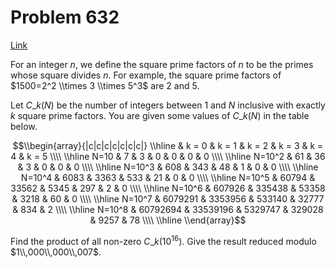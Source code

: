 # Problem 632

[Link](https://projecteuler.net/problem=632)

For an integer $n$, we define the square prime factors of $n$ to be the primes whose square divides $n$. For example, the square prime factors of $1500=2^2 \\times 3 \\times 5^3$ are $2$ and $5$.

Let $C\_k(N)$ be the number of integers between $1$ and $N$ inclusive with exactly $k$ square prime factors. You are given some values of $C\_k(N)$ in the table below.

$$\\begin{array}{|c|c|c|c|c|c|c|} \\hline & k = 0 & k = 1 & k = 2 & k = 3 & k = 4 & k = 5 \\\\ \\hline N=10 & 7 & 3 & 0 & 0 & 0 & 0 \\\\ \\hline N=10^2 & 61 & 36 & 3 & 0 & 0 & 0 \\\\ \\hline N=10^3 & 608 & 343 & 48 & 1 & 0 & 0 \\\\ \\hline N=10^4 & 6083 & 3363 & 533 & 21 & 0 & 0 \\\\ \\hline N=10^5 & 60794 & 33562 & 5345 & 297 & 2 & 0 \\\\ \\hline N=10^6 & 607926 & 335438 & 53358 & 3218 & 60 & 0 \\\\ \\hline N=10^7 & 6079291 & 3353956 & 533140 & 32777 & 834 & 2 \\\\ \\hline N=10^8 & 60792694 & 33539196 & 5329747 & 329028 & 9257 & 78 \\\\ \\hline \\end{array}$$

Find the product of all non-zero $C\_k(10^{16})$. Give the result reduced modulo $1\\,000\\,000\\,007$.